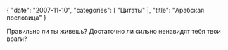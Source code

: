 {
   "date": "2007-11-10",
   "categories": [
      "Цитаты"
   ],
   "title": "Арабская пословица"
}

Правильно ли ты живешь? Достаточно ли сильно ненавидят тебя твои враги?
